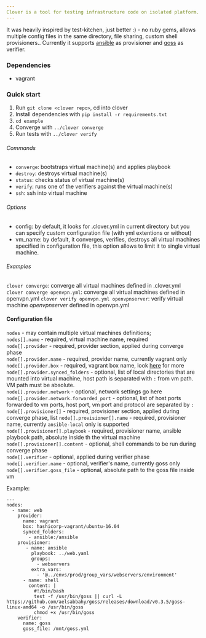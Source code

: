 ```yaml
---
Clover is a tool for testing infrastructure code on isolated platform.
---
```

It was heavily inspired by test-kitchen, just better :) - no ruby gems, allows multiple config files in the same directory, file sharing, custom shell provisioners.. Currently it supports [ansible](https://www.ansible.com) as provisioner and [goss](https://github.com/aelsabbahy/goss) as verifier.

### Dependencies
- vagrant

### Quick start
1. Run `git clone <clover repo>`, cd into clover
2. Install dependencies with `pip install -r requirements.txt`
2. `cd example`
3. Converge with `../clover converge`
4. Run tests with `../clover verify`

###### Commands
- `converge`: bootstraps virtual machine(s) and applies playbook
- `destroy`: destroys virtual machine(s)
- `status`: checks status of virtual machine(s)
- `verify`: runs one of the verifiers against the virtual machine(s)
- `ssh`: ssh into virtual machine

###### Options
- config: by default, it looks for .clover.yml in current directory but you can specify custom configuration file (with yml extentions or without)
- vm_name: by default, it converges, verifies, destroys all virtual machines specified in configuration file, this option allows to limit it to single virtual machine.

###### Examples
`clover converge`: converge all virtual machines defined in .clover.yml  
`clover converge openvpn.yml`: converge all virtual machines defined in openvpn.yml 
`clover verify openvpn.yml openvpnserver`: verify virtual machine *openvpnserver* defined in openvpn.yml  

#### Configuration file
`nodes` - may contain multiple virtual machines definitions;  
`nodes[].name` - required, virtual machine name, required  
`node[].provider` - required, provider section, applied during converge phase  
`node[].provider.name` - required, provider name, currently vagrant only  
`node[].provider.box` - required, vagrant box name, look [here](https://app.vagrantup.com/boxes/search) for more  
`node[].provider.synced_folders` - optional, list of local directories that are mounted into virtual machine, host path is separated with `:` from vm path. VM path must be absolute.  
`node[].provider.network` - optional, network settings go here  
`node[].provider.network.forwarded_port` - optional, list of host ports forwarded to vm ports, host port, vm port and protocol are separated by `:`  
`node[].provisioner[]` - required, provisioner section, applied during converge phase, list
`node[].provisioner[].name` - required, provisioner name, currently `ansible-local` only is supported  
`node[].provisioner[].playbook` - required, provisioner name, ansible playbook path, absolute inside th the virtual machine    
`node[].provisioner[].content` - optional, shell commands to be run during converge phase  
`node[].verifier` - optional, applied during verifier phase  
`node[].verifier.name` - optional, verifier's name, currently goss only
`node[].verifier.goss_file` - optional, absolute path to the goss file inside vm  


Example:
```
---
nodes:
  - name: web
    provider:
      name: vagrant
      box: hashicorp-vagrant/ubuntu-16.04
      synced_folders:
        - ansible:/ansible
    provisioner:
       - name: ansible
         playbook: ../web.yaml
         groups:
           - webservers
         extra_vars:
           - '@../envs/prod/group_vars/webservers/environment'
      - name: shell
        content: |
          #!/bin/bash
          test -f /usr/bin/goss || curl -L https://github.com/aelsabbahy/goss/releases/download/v0.3.5/goss-linux-amd64 -o /usr/bin/goss
          chmod +x /usr/bin/goss
    verifier:
      name: goss
      goss_file: /mnt/goss.yml

```

